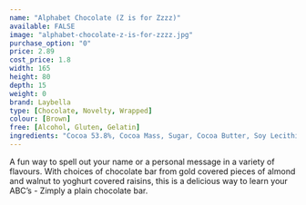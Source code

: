 ```yaml
---
name: "Alphabet Chocolate (Z is for Zzzz)"
available: FALSE
image: "alphabet-chocolate-z-is-for-zzzz.jpg"
purchase_option: "0"
price: 2.89
cost_price: 1.8
width: 165
height: 80
depth: 15
weight: 0
brand: Laybella
type: [Chocolate, Novelty, Wrapped]
colour: [Brown]
free: [Alcohol, Gluten, Gelatin]
ingredients: "Cocoa 53.8%, Cocoa Mass, Sugar, Cocoa Butter, Soy Lecithin, Flavouring: Natural Vanilla, Emulsifier"
---
```

A fun way to spell out your name or a personal message in a variety of flavours. With choices of chocolate bar from gold covered pieces of almond and walnut to yoghurt covered raisins, this is a delicious way to learn your ABC’s - Zimply a plain chocolate bar.